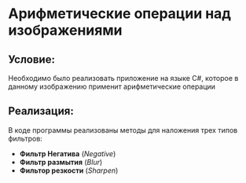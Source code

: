 # Арифметические операции над изображениями

## Условие:
Необходимо было реализовать приложение на языке C#, которое в данному изображению применит арифметические операции

## Реализация:
В коде программы реализованы методы для наложения трех типов фильтров:
- **Фильтр Негатива** (*Negative*)
- **Фильтр размытия** (*Blur*)
- **Фильтор резкости** (*Sharpen*)
